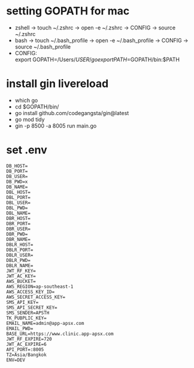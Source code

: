 # setting GOPATH for mac

- zshell -> touch ~/.zshrc -> open -e ~/.zshrc -> CONFIG -> source ~/.zshrc
- bash -> touch ~/.bash_profile -> open -e ~/.bash_profile -> CONFIG -> source ~/.bash_profile
- CONFIG:\
   export GOPATH=/Users/$USER/go
export PATH=$GOPATH/bin:$PATH

# install gin livereload

- which go
- cd $GOPATH/bin/
- go install github.com/codegangsta/gin@latest
- go mod tidy
- gin -p 8500 -a 8005 run main.go

# set .env

```
DB_HOST=
DB_PORT=
DB_USER=
DB_PWD=x
DB_NAME=
DBL_HOST=
DBL_PORT=
DBL_USER=
DBL_PWD=
DBL_NAME=
DBR_HOST=
DBR_PORT=
DBR_USER=
DBR_PWD=
DBR_NAME=
DBLR_HOST=
DBLR_PORT=
DBLR_USER=
DBLR_PWD=
DBLR_NAME=
JWT_RF_KEY=
JWT_AC_KEY=
AWS_BUCKET=
AWS_REGION=ap-southeast-1
AWS_ACCESS_KEY_ID=
AWS_SECRET_ACCESS_KEY=
SMS_API_KEY=
SMS_API_SECRET_KEY=
SMS_SENDER=APSTH
TK_PUBPLIC_KEY=
EMAIL_NAME=admin@app-apsx.com
EMAIL_PWD=
BASE_URL=https://www.clinic.app-apsx.com
JWT_RF_EXPIRE=720
JWT_AC_EXPIRE=6
API_PORT=:8005
TZ=Asia/Bangkok
ENV=DEV


```
